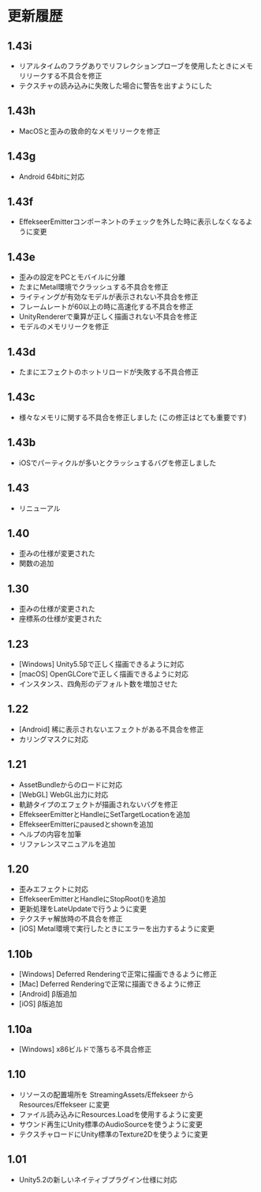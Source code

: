 ﻿# 更新履歴

## 1.43i

- リアルタイムのフラグありでリフレクションプローブを使用したときにメモリリークする不具合を修正
- テクスチャの読み込みに失敗した場合に警告を出すようにした

## 1.43h

- MacOSと歪みの致命的なメモリリークを修正

## 1.43g

- Android 64bitに対応

## 1.43f

- EffekseerEmitterコンポーネントのチェックを外した時に表示しなくなるように変更

## 1.43e

- 歪みの設定をPCとモバイルに分離
- たまにMetal環境でクラッシュする不具合を修正
- ライティングが有効なモデルが表示されない不具合を修正
- フレームレートが60以上の時に高速化する不具合を修正
- UnityRendererで乗算が正しく描画されない不具合を修正
- モデルのメモリリークを修正

## 1.43d

- たまにエフェクトのホットリロードが失敗する不具合修正

## 1.43c

- 様々なメモリに関する不具合を修正しました (この修正はとても重要です)

## 1.43b

- iOSでパーティクルが多いとクラッシュするバグを修正しました

## 1.43
- リニューアル

## 1.40
- 歪みの仕様が変更された
- 関数の追加

## 1.30
- 歪みの仕様が変更された
- 座標系の仕様が変更された

## 1.23
- [Windows] Unity5.5βで正しく描画できるように対応
- [macOS] OpenGLCoreで正しく描画できるように対応
- インスタンス、四角形のデフォルト数を増加させた

## 1.22
- [Android] 稀に表示されないエフェクトがある不具合を修正
- カリングマスクに対応

## 1.21
- AssetBundleからのロードに対応
- [WebGL] WebGL出力に対応
- 軌跡タイプのエフェクトが描画されないバグを修正
- EffekseerEmitterとHandleにSetTargetLocationを追加
- EffekseerEmitterにpausedとshownを追加
- ヘルプの内容を加筆
- リファレンスマニュアルを追加

## 1.20
- 歪みエフェクトに対応
- EffekseerEmitterとHandleにStopRoot()を追加
- 更新処理をLateUpdateで行うように変更
- テクスチャ解放時の不具合を修正
- [iOS] Metal環境で実行したときにエラーを出力するように変更

## 1.10b
- [Windows] Deferred Renderingで正常に描画できるように修正
- [Mac] Deferred Renderingで正常に描画できるように修正
- [Android] β版追加
- [iOS] β版追加

## 1.10a
- [Windows] x86ビルドで落ちる不具合修正

## 1.10
- リソースの配置場所を StreamingAssets/Effekseer から Resources/Effekseer に変更
- ファイル読み込みにResources.Loadを使用するように変更
- サウンド再生にUnity標準のAudioSourceを使うように変更
- テクスチャロードにUnity標準のTexture2Dを使うように変更

## 1.01
- Unity5.2の新しいネイティブプラグイン仕様に対応
